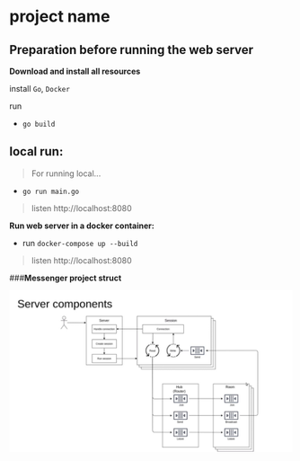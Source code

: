 # project name

**Preparation before running the web server**
-
**Download and install all resources**

install `Go`, `Docker`

run
* `go build`


**local run:**
-
>For running local...
>
* `go run main.go`
> listen http://localhost:8080

**Run web server in a docker container:**
* run `docker-compose up --build`
> listen http://localhost:8080


###**Messenger project struct**

![alt text](./messanger.jpeg)